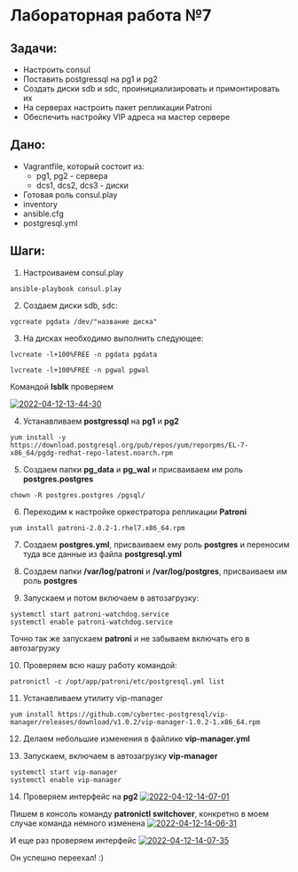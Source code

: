 # Лабораторная работа №7
#### 
## Задачи:

* Настроить consul
* Поставить postgressql на pg1 и pg2 
* Создать диски sdb и sdc, проинициализировать и примонтировать их    
* На серверах настроить пакет репликации Patroni
* Обеспечить настройку VIP адреса на мастер сервере


## Дано:
* Vagrantfile, который состоит из:
  + pg1, pg2 - сервера
  + dcs1, dcs2, dcs3 - диски
* Готовая роль consul.play
* inventory
* ansible.cfg
* postgresql.yml

## Шаги:

1. Настроиваием consul.play
```` 
ansible-playbook consul.play
````

2. Создаем диски sdb, sdc:
````
vgcreate pgdata /dev/"название диска"
````

3. На дисках необходимо выполнить следующее:
````
lvcreate -l+100%FREE -n pgdata pgdata 
````
````
lvcreate -l+100%FREE -n pgwal pgwal 
````
Командой __lsblk__ проверяем

<a href="https://imgbb.com/"><img src="https://i.ibb.co/0B85r1p/2022-04-12-13-44-30.png" alt="2022-04-12-13-44-30" border="0"></a>

4. Устанавливаем __postgressql__ на __pg1__ и __pg2__
````
yum install -y https://download.postgresql.org/pub/repos/yum/reporpms/EL-7-x86_64/pgdg-redhat-repo-latest.noarch.rpm
````
5. Создаем папки __pg_data__ и __pg_wal__ и присваиваем им роль __postgres.postgres__
````
chown -R postgres.postgres /pgsql/
````
6. Переходим к настройке оркестратора репликации __Patroni__
````
yum install patroni-2.0.2-1.rhel7.x86_64.rpm
````
7. Создаем __postgres.yml__, присваиваем ему роль __postgres__ и переносим туда все данные из файла __postgresql.yml__

8. Создаем папки __/var/log/patroni__ и __/var/log/postgres__, присваиваем им роль __postgres__
9. Запускаем и потом включаем в автозагрузку:
````
systemctl start patroni-watchdog.service 
systemctl enable patroni-watchdog.service 
````
Точно так же запускаем __patroni__ и не забываем включать его в автозагрузку

10. Проверяем всю нашу работу командой:
 ````
 patronictl -c /opt/app/patroni/etc/postgresql.yml list
 ````
 11. Устанавливаем утилиту vip-manager
 ````
 yum install https://github.com/cybertec-postgresql/vip-manager/releases/download/v1.0.2/vip-manager-1.0.2-1.x86_64.rpm
 ````
 12. Делаем небольшие изменения в файлике __vip-manager.yml__ 

 13. Запускаем, включаем в автозагрузку __vip-manager__
 ````
 systemctl start vip-manager
 systemctl enable vip-manager
 ````
 14. Проверяем интерфейс на __pg2__
<a href="https://ibb.co/2gnd300"><img src="https://i.ibb.co/18vTGYY/2022-04-12-14-07-01.png" alt="2022-04-12-14-07-01" border="0"></a>

Пишем в консоль команду __patronictl switchover__, конкретно в моем случае команда немного изменена
<a href="https://ibb.co/8KdJSdd"><img src="https://i.ibb.co/ZLY3kYY/2022-04-12-14-06-31.png" alt="2022-04-12-14-06-31" border="0"></a>

И еще раз проверяем интерфейс
<a href="https://ibb.co/1MshVSC"><img src="https://i.ibb.co/Jqx0LhY/2022-04-12-14-07-35.png" alt="2022-04-12-14-07-35" border="0"></a>

Он успешно переехал! :)




